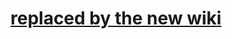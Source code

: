 # [replaced by the new wiki](https://github.com/libgdx/libgdx/wiki/Interfacing-with-platform-specific-code) #